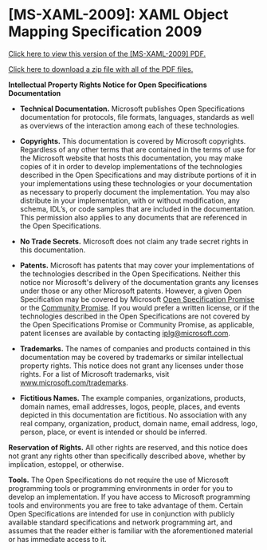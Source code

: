 <html dir="LTR" xmlns:mshelp="http://msdn.microsoft.com/mshelp" xmlns:ddue="http://ddue.schemas.microsoft.com/authoring/2003/5" xmlns:xlink="http://www.w3.org/1999/xlink" xmlns:tool="http://www.microsoft.com/tooltip"><body><input type="hidden" id="userDataCache" class="userDataStyle"><input type="hidden" id="hiddenScrollOffset"><img id="dropDownImage" style="display:none; height:0; width:0;" src="../local/drpdown.gif"><img id="dropDownHoverImage" style="display:none; height:0; width:0;" src="../local/drpdown_orange.gif"><img id="collapseImage" style="display:none; height:0; width:0;" src="../local/collapse.gif"><img id="expandImage" style="display:none; height:0; width:0;" src="../local/exp.gif"><img id="collapseAllImage" style="display:none; height:0; width:0;" src="../local/collall.gif"><img id="expandAllImage" style="display:none; height:0; width:0;" src="../local/expall.gif"><img id="copyImage" style="display:none; height:0; width:0;" src="../local/copycode.gif"><img id="copyHoverImage" style="display:none; height:0; width:0;" src="../local/copycodeHighlight.gif"><div id="header"><h1 class="heading">[MS-XAML-2009]: XAML Object Mapping Specification 2009 </h1></div><div id="mainSection"><div id="mainBody"><div id="allHistory" class="saveHistory" onsave="saveAll()" onload="loadAll()"></div>
			<div id="sectionSection0" class="section" name="collapseableSection"><content xmlns="http://ddue.schemas.microsoft.com/authoring/2003/5" xmlns:wsd="http://wsdev.schemas.microsoft.com/authoring/2008/2" xmlns:msxsl="urn:schemas-microsoft-com:xslt" xmlns:script="urn:script" xmlns:build="urn:build">
					<p xmlns="">
						<a href="http://download.microsoft.com/download/0/A/6/0A6F7755-9AF5-448B-907D-13985ACCF53E/[MS-XAML-2009].pdf" alt="" target="_blank"><linktext xmlns="http://ddue.schemas.microsoft.com/authoring/2003/5">Click here to view this version of the [MS-XAML-2009] PDF.</linktext></a>
					</p>
					<p xmlns="">
						<a href="http://download.microsoft.com/download/0/A/6/0A6F7755-9AF5-448B-907D-13985ACCF53E/MicrosoftComputerLanguages.zip" alt="" target="_blank"><linktext xmlns="http://ddue.schemas.microsoft.com/authoring/2003/5">Click here to download a zip file with all of the PDF files.</linktext></a>
					</p>
				</content></div><div id="sectionSection1" class="section" name="collapseableSection"><content xmlns="http://ddue.schemas.microsoft.com/authoring/2003/5" xmlns:wsd="http://wsdev.schemas.microsoft.com/authoring/2008/2" xmlns:msxsl="urn:schemas-microsoft-com:xslt" xmlns:script="urn:script" xmlns:build="urn:build">
					<p xmlns="">
						<b>Intellectual Property Rights Notice for Open Specifications Documentation</b>
					</p>
					<ul xmlns=""><li class="unordered">
							<p>
								<b>Technical Documentation.</b> Microsoft publishes Open Specifications documentation for protocols, file formats, languages, standards as well as overviews of the interaction among each of these technologies. </p>
						</li><li class="unordered">
							<p>
								<b>Copyrights.</b> This documentation is covered by Microsoft copyrights. Regardless of any other terms that are contained in the terms of use for the Microsoft website that hosts this documentation, you may make copies of it in order to develop implementations of the technologies described in the Open Specifications and may distribute portions of it in your implementations using these technologies or your documentation as necessary to properly document the implementation. You may also distribute in your implementation, with or without modification, any schema, IDL’s, or code samples that are included in the documentation. This permission also applies to any documents that are referenced in the Open Specifications. </p>
						</li><li class="unordered">
							<p>
								<b>No Trade Secrets.</b> Microsoft does not claim any trade secret rights in this documentation.</p>
						</li><li class="unordered">
							<p>
								<b>Patents.</b> Microsoft has patents that may cover your implementations of the technologies described in the Open Specifications. Neither this notice nor Microsoft's delivery of the documentation grants any licenses under those or any other Microsoft patents. However, a given Open Specification may be covered by Microsoft <a href="http://go.microsoft.com/fwlink/?LinkId=214445" alt="" target="_blank"><linktext xmlns="http://ddue.schemas.microsoft.com/authoring/2003/5">Open Specification Promise</linktext></a> or the <a href="http://go.microsoft.com/fwlink/?LinkId=214448" alt="" target="_blank"><linktext xmlns="http://ddue.schemas.microsoft.com/authoring/2003/5">Community Promise</linktext></a>. If you would prefer a written license, or if the technologies described in the Open Specifications are not covered by the Open Specifications Promise or Community Promise, as applicable, patent licenses are available by contacting <a href="mailto:iplg@microsoft.com" alt="" target="_blank"><linktext xmlns="http://ddue.schemas.microsoft.com/authoring/2003/5">iplg@microsoft.com</linktext></a>.</p>
						</li><li class="unordered">
							<p>
								<b>Trademarks.</b> The names of companies and products contained in this documentation may be covered by trademarks or similar intellectual property rights. This notice does not grant any licenses under those rights. For a list of Microsoft trademarks, visit <a href="http://www.microsoft.com/trademarks" alt="" target="_blank"><linktext xmlns="http://ddue.schemas.microsoft.com/authoring/2003/5">www.microsoft.com/trademarks</linktext></a>.</p>
						</li><li class="unordered">
							<p>
								<b>Fictitious Names.</b> The example companies, organizations, products, domain names, email addresses, logos, people, places, and events depicted in this documentation are fictitious. No association with any real company, organization, product, domain name, email address, logo, person, place, or event is intended or should be inferred.</p>
						</li></ul>
					<p xmlns="">
						<b>Reservation of Rights.</b> All other rights are reserved, and this notice does not grant any rights other than specifically described above, whether by implication, estoppel, or otherwise.</p>
					<p xmlns="">
						<b>Tools.</b> The Open Specifications do not require the use of Microsoft programming tools or programming environments in order for you to develop an implementation. If you have access to Microsoft programming tools and environments you are free to take advantage of them. Certain Open Specifications are intended for use in conjunction with publicly available standard specifications and network programming art, and assumes that the reader either is familiar with the aforementioned material or has immediate access to it.</p>
				</content></div><!--[if gte IE 5]>
			<tool:tip element="languageFilterToolTip" avoidmouse="false"/>
		<![endif]--></div><a name="feedback"></a><span></span></div></body></html>